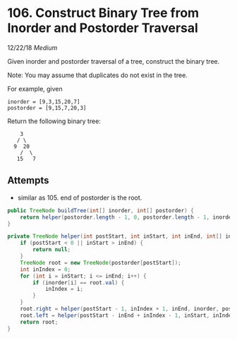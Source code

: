 # 106. Construct Binary Tree from Inorder and Postorder Traversal
12/22/18
*Medium*

Given inorder and postorder traversal of a tree, construct the binary tree.

Note:
You may assume that duplicates do not exist in the tree.

For example, given
```
inorder = [9,3,15,20,7]
postorder = [9,15,7,20,3]
```
Return the following binary tree:
```
    3
   / \
  9  20
    /  \
   15   7
```

## Attempts
* similar as 105. end of postorder is the root.
```Java
public TreeNode buildTree(int[] inorder, int[] postorder) {
    return helper(postorder.length - 1, 0, postorder.length - 1, inorder, postorder);
}

private TreeNode helper(int postStart, int inStart, int inEnd, int[] inorder, int[] postorder) {
    if (postStart < 0 || inStart > inEnd) {
        return null;
    }
    TreeNode root = new TreeNode(postorder[postStart]);
    int inIndex = 0;
    for (int i = inStart; i <= inEnd; i++) {
        if (inorder[i] == root.val) {
            inIndex = i;
        }
    }
    root.right = helper(postStart - 1, inIndex + 1, inEnd, inorder, postorder);
    root.left = helper(postStart - inEnd + inIndex - 1, inStart, inIndex - 1, inorder, postorder);
    return root;
}
```
